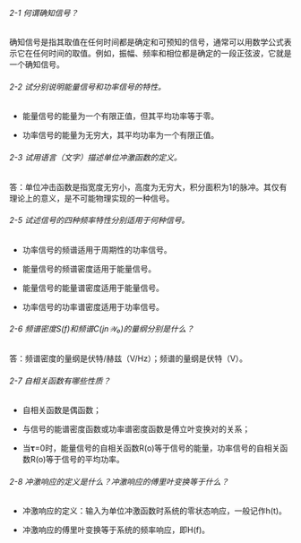 ###### 2-1 何谓确知信号？

确知信号是指其取值在任何时间都是确定和可预知的信号，通常可以用数学公式表示它在任何时间的取值。例如，振幅、频率和相位都是确定的一段正弦波，它就是一个确知信号。

###### 2-2 试分别说明能量信号和功率信号的特性。

- 能量信号的能量为一个有限正值，但其平均功率等于零。


- 功率信号的能量为无穷大，其平均功率为一个有限正值。


###### 2-3 试用语言（文字）描述单位冲激函数的定义。

答：单位冲击函数是指宽度无穷小，高度为无穷大，积分面积为1的脉冲。其仅有理论上的意义，是不可能物理实现的一种信号。

###### 2-5 试述信号的四种频率特性分别适用于何种信号。

- 功率信号的频谱适用于周期性的功率信号。


- 能量信号的频谱密度适用于能量信号。


- 能量信号的能量谱密度适用于能量信号。


- 功率信号的功率谱密度适用于功率信号。


###### 2-6 频谱密度S(f)和频谱C(jn𝒲₀)的量纲分别是什么？

答：频谱密度的量纲是伏特/赫兹（V/Hz）；频谱的量纲是伏特（V）。

###### 2-7 自相关函数有哪些性质？

- 自相关函数是偶函数；


- 与信号的能谱密度函数或功率谱密度函数是傅立叶变换对的关系；


- 当𝛕=0时，能量信号的自相关函数R(o)等于信号的能量，功率信号的自相关函数R(o)等于信号的平均功率。


###### 2-8 冲激响应的定义是什么？冲激响应的傅里叶变换等于什么？

- 冲激响应的定义：输入为单位冲激函数时系统的零状态响应，一般记作h(t)。


- 冲激响应的傅里叶变换等于系统的频率响应，即H(f)。